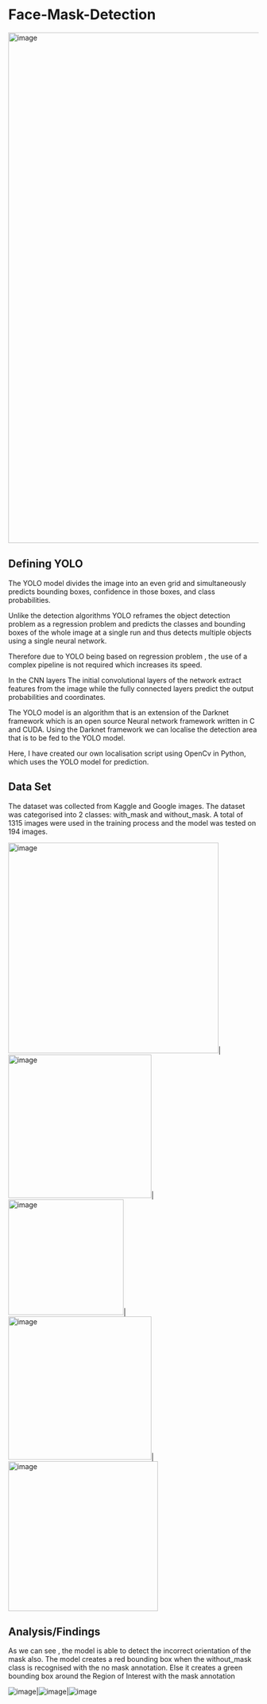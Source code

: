# Face-Mask-Detection

<img width="1026" alt="image" src="https://user-images.githubusercontent.com/81297719/112594376-d6e67780-8e2e-11eb-95f5-85b2d9e6b91c.png">

## Defining YOLO
The YOLO model divides the image into an even grid and simultaneously predicts bounding boxes, confidence in those boxes, and class probabilities.

Unlike the detection algorithms YOLO reframes the object detection  problem as a regression problem and predicts the classes and bounding boxes of the whole image at a single run and thus detects multiple objects using a single neural network.

Therefore due to YOLO being based on regression problem , the use of a complex pipeline is not required which increases its speed.

In the CNN layers The initial convolutional layers of the network extract features from the image while the fully connected layers predict the output probabilities and coordinates.

The YOLO model is an algorithm that is an extension of the Darknet framework which is an open source Neural network framework written in C and CUDA. Using the Darknet framework we can localise the detection area that is to be fed to the YOLO model.

Here, I have created our own localisation script using OpenCv in Python, which uses the YOLO model for prediction.

## Data Set

The dataset was collected from Kaggle and Google images. The dataset was categorised into 2 classes:  with_mask  and without_mask.  A total of 1315 images were used in the training process and the model was tested on 194 images.

<img width="423" alt="image" src="https://user-images.githubusercontent.com/81297719/112594642-40668600-8e2f-11eb-881a-a74e3996d51f.png">|<img width="288" alt="image" src="https://user-images.githubusercontent.com/81297719/112594668-4a888480-8e2f-11eb-886e-25b5bf5b818e.png">|<img width="232" alt="image" src="https://user-images.githubusercontent.com/81297719/112594691-5116fc00-8e2f-11eb-8c99-6328be985fc6.png">|<img width="288" alt="image" src="https://user-images.githubusercontent.com/81297719/112594708-55431980-8e2f-11eb-9f08-4ae07cbfc2b8.png">|<img width="301" alt="image" src="https://user-images.githubusercontent.com/81297719/112594721-596f3700-8e2f-11eb-8474-1546b97db0f1.png">

## Analysis/Findings

As we can see , the model is able to detect the incorrect orientation of the mask also.  The model creates a red bounding box when the without_mask class is recognised with the no mask annotation.  Else it creates a green bounding box around the Region of Interest with the mask annotation

![image](https://user-images.githubusercontent.com/81297719/112594798-77d53280-8e2f-11eb-9f86-488833fb012b.png)|![image](https://user-images.githubusercontent.com/81297719/112594806-7b68b980-8e2f-11eb-8fd8-95dcb634d320.png)|![image](https://user-images.githubusercontent.com/81297719/112594839-89b6d580-8e2f-11eb-8c15-422cd16855f0.png)








